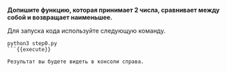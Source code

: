 **Допишите функцию, которая принимает 2 числа, сравнивает между собой и возвращает наименьшее.**

Для запуска кода используйте следующую команду.

```
python3 step0.py
```{{execute}}

Результат вы будете видеть в консоли справа.


